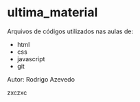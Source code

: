 # ultima_material
Arquivos de códigos utilizados nas aulas de:
 
- html
- css
- javascript
- git

Autor: Rodrigo Azevedo

zxczxc